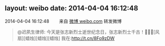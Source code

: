 layout: weibo
date: 2014-04-04 16:12:48
---
<meta name="referrer" content="no-referrer" />

2014-04-04 16:12:48  &nbsp;&nbsp;&nbsp;&nbsp;&nbsp;&nbsp; 来自 <a href="http://weibo.com/" rel="nofollow">微博 weibo.com</a>
转发微博
>  @迟夙生律师:  今天是张志新烈士逝世纪念日，张志新烈士千古！🙏🙏🙏[风扇][蜡烛][蜡烛][蜡烛] 我在:http://t.cn/8Fo9zDW ​​​
